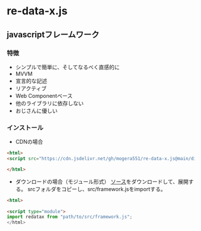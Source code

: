 # re-data-x.js
## javascriptフレームワーク
### 特徴
* シンプルで簡単に、そしてなるべく直感的に
* MVVM
* 宣言的な記述
* リアクティブ
* Web Componentベース
* 他のライブラリに依存しない
* おじさんに優しい

### インストール
* CDNの場合

```html
<html>
<script src="https://cdn.jsdelivr.net/gh/mogera551/re-data-x.js@main/dist/re-data-x.min.js"></script>

</html>
```

* ダウンロードの場合（モジュール形式）
[ソース](https://github.com/mogera551/re-data-x.js/releases)をダウンロードして、展開する。
srcフォルダをコピーし、src/framework.jsをimportする。

```html
<html>
  
<script type="module">
import redatax from "path/to/src/framework.js";
</html>
```


